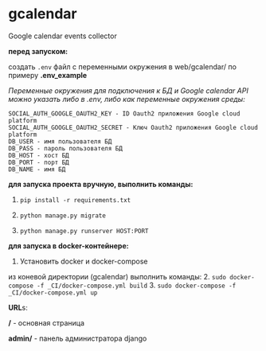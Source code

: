 # gcalendar
Google calendar events collector

**перед запуском:**

создать `.env` файл с переменными окружения в web/gcalendar/ по примеру **.env_example**

_Переменные окружения для подключения к БД и Google calendar API можно указать либо в .env, либо как переменные окружения среды:_

    SOCIAL_AUTH_GOOGLE_OAUTH2_KEY - ID Oauth2 приложения Google cloud platform
    SOCIAL_AUTH_GOOGLE_OAUTH2_SECRET - Ключ Oauth2 приложения Google cloud platform
    DB_USER - имя пользователя БД
    DB_PASS - пароль пользователя БД
    DB_HOST - хост БД
    DB_PORT - порт БД
    DB_NAME - имя БД

**для запуска проекта вручную, выполнить команды:**

1. `pip install -r requirements.txt`

2. `python manage.py migrate`

3. `python manage.py runserver HOST:PORT`


**для запуска в docker-контейнере:**

1. Установить docker и docker-compose

из коневой директории (gcalendar) выполнить команды:
2. `sudo docker-compose -f _CI/docker-compose.yml build`
3. `sudo docker-compose -f _CI/docker-compose.yml up`

**URL**s:

**/** - основная страница

**admin/** - панель администратора django

